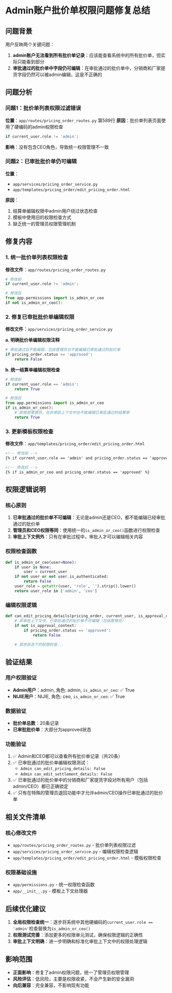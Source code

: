 # Admin账户批价单权限问题修复总结

## 问题背景

用户反映两个关键问题：
1. **admin账户无法看到所有批价单记录**：应该能查看系统中的所有批价单，但实际只能看到部分
2. **审批通过的批价单中字段仍可编辑**：在审批通过的批价单中，分销商和厂家提货字段仍然可以被admin编辑，这是不正确的

## 问题分析

### 问题1：批价单列表权限过滤错误
**位置**：`app/routes/pricing_order_routes.py` 第589行
**原因**：批价单列表页面使用了硬编码的admin权限检查
```python
if current_user.role != 'admin':
```
**影响**：没有包含CEO角色，导致统一权限管理不一致

### 问题2：已审批批价单仍可编辑
**位置**：
- `app/services/pricing_order_service.py` 
- `app/templates/pricing_order/edit_pricing_order.html`

**原因**：
1. 结算单编辑权限中admin用户绕过状态检查
2. 模板中使用旧的权限检查方式
3. 缺乏统一的管理员权限管理机制

## 修复内容

### 1. 统一批价单列表权限检查

**修改文件**：`app/routes/pricing_order_routes.py`
```python
# 修改前
if current_user.role != 'admin':

# 修改后  
from app.permissions import is_admin_or_ceo
if not is_admin_or_ceo():
```

### 2. 修复已审批批价单编辑权限

**修改文件**：`app/services/pricing_order_service.py`

**a. 明确批价单编辑权限注释**
```python
# 审批通过后不能编辑，包括管理员也不能编辑已审批通过的批价单
if pricing_order.status == 'approved':
    return False
```

**b. 统一结算单编辑权限检查**
```python
# 修改前
if current_user.role == 'admin':
    return True

# 修改后
from app.permissions import is_admin_or_ceo
if is_admin_or_ceo():
    # 即使是管理员，在非审批上下文中也不能编辑已审批通过的结算单
    return True
```

### 3. 更新模板权限检查

**修改文件**：`app/templates/pricing_order/edit_pricing_order.html`
```html
<!-- 修改前 -->
{% if current_user.role == 'admin' and pricing_order.status == 'approved' %}

<!-- 修改后 -->
{% if is_admin_or_ceo and pricing_order.status == 'approved' %}
```

## 权限逻辑说明

### 核心原则
1. **已审批通过的批价单不可编辑**：无论是admin还是CEO，都不能编辑已经审批通过的批价单
2. **管理员和CEO权限等同**：使用统一的`is_admin_or_ceo()`函数进行权限检查
3. **审批上下文例外**：只有在审批过程中，审批人才可以编辑相关内容

### 权限检查函数
```python
def is_admin_or_ceo(user=None):
    if user is None:
        user = current_user
    if not user or not user.is_authenticated:
        return False
    user_role = getattr(user, 'role', '').strip().lower()
    return user_role in ['admin', 'ceo']
```

### 编辑权限逻辑
```python
def can_edit_pricing_details(pricing_order, current_user, is_approval_context=False):
    # 非审批上下文中，已审批通过的批价单不可编辑（包括管理员）
    if not is_approval_context:
        if pricing_order.status == 'approved':
            return False
    
    # 其他状态下的权限检查...
```

## 验证结果

### 用户权限验证
- **Admin用户**：admin, 角色: admin, `is_admin_or_ceo`: ✅ True
- **NIJIE用户**：NIJIE, 角色: ceo, `is_admin_or_ceo`: ✅ True

### 数据验证
- **批价单总数**：20条记录
- **已审批批价单**：大部分为approved状态

### 功能验证
1. ✅ Admin和CEO都可以查看所有批价单记录（共20条）
2. ✅ 已审批通过的批价单编辑权限测试：
   - `Admin can_edit_pricing_details: False` 
   - `Admin can_edit_settlement_details: False`
3. ✅ 已审批通过的批价单中的分销商和厂家提货字段对所有用户（包括admin/CEO）都已正确锁定
4. ✅ 只有在特殊的管理员退回功能中才允许admin/CEO操作已审批通过的批价单

## 相关文件清单

### 核心修改文件
- `app/routes/pricing_order_routes.py` - 批价单列表权限过滤
- `app/services/pricing_order_service.py` - 编辑权限检查逻辑
- `app/templates/pricing_order/edit_pricing_order.html` - 模板权限检查

### 权限基础设施
- `app/permissions.py` - 统一权限检查函数
- `app/__init__.py` - 模板上下文处理器

## 后续优化建议

1. **全局权限检查统一**：逐步将系统中其他硬编码的`current_user.role == 'admin'`检查替换为`is_admin_or_ceo()`
2. **权限测试完善**：添加更多的权限单元测试，确保权限逻辑的正确性
3. **审批上下文明确**：进一步明确和标准化审批上下文中的权限处理逻辑

## 影响范围

- **正面影响**：修复了admin权限问题，统一了管理员权限管理
- **风险评估**：低风险，主要是权限收紧，不会产生新的安全漏洞
- **向后兼容**：完全兼容，不影响现有功能 